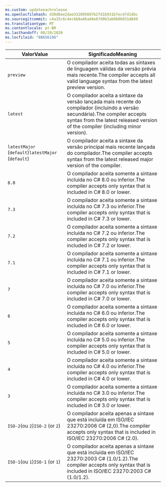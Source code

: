 ```yaml
---
ms.custom: updateeachrelease
ms.openlocfilehash: d30d6ee2dae332895697b2fd1b931b7ec47d14bc
ms.sourcegitcommit: c4a15c6c4ecbb8a46ad4e67d9b3ab9b8b031d849
ms.translationtype: MT
ms.contentlocale: pt-BR
ms.lasthandoff: 08/20/2020
ms.locfileid: "88656196"
---
```

| <span data-ttu-id="8e822-101">Valor</span><span class="sxs-lookup"><span data-stu-id="8e822-101">Value</span></span>                     | <span data-ttu-id="8e822-102">Significado</span><span class="sxs-lookup"><span data-stu-id="8e822-102">Meaning</span></span>                                                                                                 |
|---------------------------|---------------------------------------------------------------------------------------------------------|
| `preview`                 | <span data-ttu-id="8e822-103">O compilador aceita todas as sintaxes de linguagem válidas da versão prévia mais recente.</span><span class="sxs-lookup"><span data-stu-id="8e822-103">The compiler accepts all valid language syntax from the latest preview version.</span></span>                         |
| `latest`                  | <span data-ttu-id="8e822-104">O compilador aceita a sintaxe da versão lançada mais recente do compilador (incluindo a versão secundária).</span><span class="sxs-lookup"><span data-stu-id="8e822-104">The compiler accepts syntax from the latest released version of the compiler (including minor version).</span></span> |
| <span data-ttu-id="8e822-105">`latestMajor` (`default`)</span><span class="sxs-lookup"><span data-stu-id="8e822-105">`latestMajor` (`default`)</span></span> | <span data-ttu-id="8e822-106">O compilador aceita a sintaxe da versão principal mais recente lançada do compilador.</span><span class="sxs-lookup"><span data-stu-id="8e822-106">The compiler accepts syntax from the latest released major version of the compiler.</span></span>                     |
| `8.0`                     | <span data-ttu-id="8e822-107">O compilador aceita somente a sintaxe incluída no C# 8.0 ou inferior.</span><span class="sxs-lookup"><span data-stu-id="8e822-107">The compiler accepts only syntax that is included in C# 8.0 or lower.</span></span>                                   |
| `7.3`                     | <span data-ttu-id="8e822-108">O compilador aceita somente a sintaxe incluída no C# 7.3 ou inferior.</span><span class="sxs-lookup"><span data-stu-id="8e822-108">The compiler accepts only syntax that is included in C# 7.3 or lower.</span></span>                                   |
| `7.2`                     | <span data-ttu-id="8e822-109">O compilador aceita somente a sintaxe incluída no C# 7.2 ou inferior.</span><span class="sxs-lookup"><span data-stu-id="8e822-109">The compiler accepts only syntax that is included in C# 7.2 or lower.</span></span>                                   |
| `7.1`                     | <span data-ttu-id="8e822-110">O compilador aceita somente a sintaxe incluída no C# 7.1 ou inferior.</span><span class="sxs-lookup"><span data-stu-id="8e822-110">The compiler accepts only syntax that is included in C# 7.1 or lower.</span></span>                                   |
| `7`                       | <span data-ttu-id="8e822-111">O compilador aceita somente a sintaxe incluída no C# 7.0 ou inferior.</span><span class="sxs-lookup"><span data-stu-id="8e822-111">The compiler accepts only syntax that is included in C# 7.0 or lower.</span></span>                                   |
| `6`                       | <span data-ttu-id="8e822-112">O compilador aceita somente a sintaxe incluída no C# 6.0 ou inferior.</span><span class="sxs-lookup"><span data-stu-id="8e822-112">The compiler accepts only syntax that is included in C# 6.0 or lower.</span></span>                                   |
| `5`                       | <span data-ttu-id="8e822-113">O compilador aceita somente a sintaxe incluída no C# 5.0 ou inferior.</span><span class="sxs-lookup"><span data-stu-id="8e822-113">The compiler accepts only syntax that is included in C# 5.0 or lower.</span></span>                                   |
| `4`                       | <span data-ttu-id="8e822-114">O compilador aceita somente a sintaxe incluída no C# 4.0 ou inferior.</span><span class="sxs-lookup"><span data-stu-id="8e822-114">The compiler accepts only syntax that is included in C# 4.0 or lower.</span></span>                                   |
| `3`                       | <span data-ttu-id="8e822-115">O compilador aceita somente a sintaxe incluída no C# 3.0 ou inferior.</span><span class="sxs-lookup"><span data-stu-id="8e822-115">The compiler accepts only syntax that is included in C# 3.0 or lower.</span></span>                                   |
| <span data-ttu-id="8e822-116">`ISO-2`(ou `2`)</span><span class="sxs-lookup"><span data-stu-id="8e822-116">`ISO-2` (or `2`)</span></span>          | <span data-ttu-id="8e822-117">O compilador aceita apenas a sintaxe que está incluída em ISO/IEC 23270:2006 C# (2,0).</span><span class="sxs-lookup"><span data-stu-id="8e822-117">The compiler accepts only syntax that is included in ISO/IEC 23270:2006 C# (2.0).</span></span>                       |
| <span data-ttu-id="8e822-118">`ISO-1`(ou `1`)</span><span class="sxs-lookup"><span data-stu-id="8e822-118">`ISO-1` (or `1`)</span></span>          | <span data-ttu-id="8e822-119">O compilador aceita apenas a sintaxe que está incluída em ISO/IEC 23270:2003 C# (1.0/1.2).</span><span class="sxs-lookup"><span data-stu-id="8e822-119">The compiler accepts only syntax that is included in ISO/IEC 23270:2003 C# (1.0/1.2).</span></span>                   |
